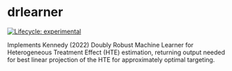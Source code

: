 # drlearner

<!-- badges: start -->
[![Lifecycle: experimental](https://img.shields.io/badge/lifecycle-experimental-orange.svg)](https://lifecycle.r-lib.org/articles/stages.html#experimental)
<!-- badges: end -->

Implements Kennedy (2022) Doubly Robust Machine Learner for 
Heterogeneous Treatment Effect (HTE) estimation, returning output needed for 
best linear projection of the HTE for approximately optimal targeting.

